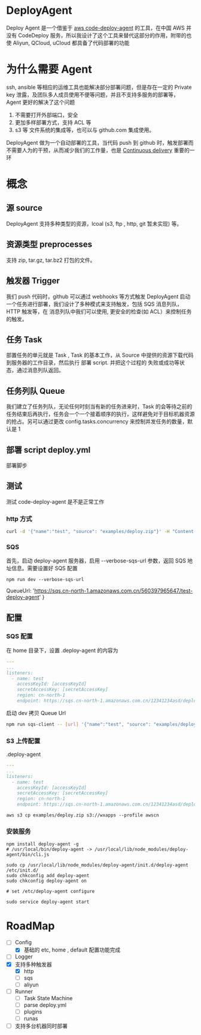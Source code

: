 # DeployAgent
Deploy Agent  是一个借鉴于 [aws code-deploy-agent](http://docs.aws.amazon.com/codedeploy/latest/userguide/how-to-run-agent.html) 的工具，在中国 AWS 并没有 CodeDeploy 服务，所以我设计了这个工具来替代这部分的作用，附带的也使 Aliyun, QCloud, uCloud 都具备了代码部署的功能

# 为什么需要 Agent
ssh, ansible 等相应的运维工具也能解决部分部署问题，但是存在一定的 Private key 泄露，及团队多人成员使用不便等问题，并且不支持多服务的部署等， Agent 更好的解决了这个问题

1. 不需要打开外部端口，安全
2. 更加多样部署方式，支持 ACL 等
3. s3 等 文件系统的集成等，也可以与 github.com 集成使用。

DeployAgent 做为一个自动部署的工具，当代码 push 到 github 时，触发部署而不需要人为的干预，从而减少我们的工作量，也是 [Continuous delivery](https://en.wikipedia.org/wiki/Continuous_delivery) 重要的一环

# 概念

## 源 source
DeployAgent 支持多种类型的资源，lcoal (s3, ftp , http, git 暂未实现) 等。

## 资源类型 preprocesses
支持 zip, tar.gz, tar.bz2 打包的文件。

## 触发器 Trigger
我们 push 代码时，github 可以通过 webhooks 等方式触发 DeployAgent 启动一个任务进行部署，我们设计了多种模式来支持触发，包括
SQS 消息列队，HTTP 触发等，在 消息列队中我们可以使用, 更安全的检查(如 ACL）来控制任务的触发。

## 任务 Task
部置任务的单元就是 Task , Task 的基本工作，从 Source 中提供的资源下载代码到服务器的工作目录，然后执行 部署 script. 并把这个过程的 失败或成功等状态，通过消息列队返回。

## 任务列队 Queue
我们建立了任务列队，无论任何时刻当有新的任务进来时，Task 的会等待之前的任务结束后再执行，任务会一个一个接着顺序的执行，这样避免对于目标机器资源的抢占。另可以通过更改 config.tasks.concurrency 来控制并发任务的数量，默认是 1

## 部署 script deploy.yml
部署脚步

## 测试
测试 code-deploy-agent 是不是正常工作
### http 方式

```bash
curl -d '{"name":"test", "source": "examples/deploy.zip"}' -H "Content-Type: application/json" http://127.0.0.1:8040/trigger
```

### SQS 
首先，启动 deploy-agent 服务器，启用 --verbose-sqs-url 参数，返回 SQS 地址信息。需要设置好 SQS 配置
```
npm run dev --verbose-sqs-url
```
 QueueUrl: 'https://sqs.cn-north-1.amazonaws.com.cn/560397965647/test-deploy-agent' }


## 配置

### SQS 配置
在 home 目录下，设置 .deploy-agent 的内容为
```yaml
---
...
listeners:
  - name: test
    accessKeyId: [accessKeyId]
    secretAccessKey: [secretAccessKey]
    region: cn-north-1
    endpoint: https://sqs.cn-north-1.amazonaws.com.cn/12341234asd/deploy
```

启动 dev 
拷贝 Queue Url

```bash
npm run sqs-client -- [url] '{"name":"test", "source": "examples/deploy.zip"}'
```

### S3 上传配置
.deploy-agent
```yaml
---
...
listeners:
  - name: test
    accessKeyId: [accessKeyId]
    secretAccessKey: [secretAccessKey]
    region: cn-north-1
    endpoint: https://sqs.cn-north-1.amazonaws.com.cn/12341234asd/deploy
```

```
aws s3 cp examples/deploy.zip s3://wxapps --profile awscn
```

### 安装服务

```
npm install deploy-agent -g
# /usr/local/bin/deploy-agent -> /usr/local/lib/node_modules/deploy-agent/bin/cli.js

sudo cp /usr/local/lib/node_modules/deploy-agent/init.d/deploy-agent /etc/init.d/
sudo chkconfig add deploy-agent 
sudo chkconfig deploy-agent on 

# set /etc/deploy-agent configure

sudo service deploy-agent start
```
# RoadMap

- [ ] Config
  - [x] 基础的 etc, home , default 配置功能完成
- [ ] Logger
- [x] 支持多种触发器
  - [x] http
  - [ ] sqs
  - [ ] aliyun
- [ ] Runner
  - [ ] Task State Machine
  - [ ] parse deploy.yml
  - [ ] plugins
  - [ ] runas 
- [ ] 支持多台机器同时部署

